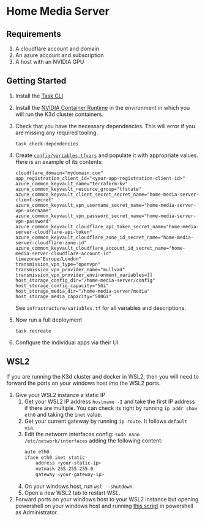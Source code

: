 # Home Media Server

## Requirements
1. A cloudflare account and domain
1. An azure account and subscription
1. A host with an NVIDIA GPU

## Getting Started
1. Install the [Task CLI](https://taskfile.dev/installation/)
1. Install the [NVIDIA Container Runtime](https://developer.nvidia.com/container-runtime) in the environment in which you will run the K3d cluster containers.
1. Check that you have the necessary dependencies. This will error if you are missing any required tooling.

    ``` shell
    task check-dependencies
    ```

1. Create [`config/variables.tfvars`](config/variables.tfvars) and populate it with appropriate values. Here is an example of its contents:

    ```
    cloudflare_domain="mydomain.com"
    app_registration_client_id="<your-app-registration-client-id>"
    azure_common_keyvault_name="terraform-kv"
    azure_common_keyvault_resource_group="tfstate"
    azure_common_keyvault_client_secret_secret_name="home-media-server-client-secret"
    azure_common_keyvault_vpn_username_secret_name="home-media-server-vpn-username"
    azure_common_keyvault_vpn_password_secret_name="home-media-server-vpn-password"
    azure_common_keyvault_cloudflare_api_token_secret_name="home-media-server-cloudflare-api-token"
    azure_common_keyvault_cloudflare_zone_id_secret_name="home-media-server-cloudflare-zone-id"
    azure_common_keyvault_cloudflare_account_id_secret_name="home-media-server-cloudflare-account-id"
    timezone="Europe/London"
    transmission_vpn_type="openvpn"
    transmission_vpn_provider_name="mullvad"
    transmission_vpn_provider_environment_variables=[]
    host_storage_config_dir="/home-media-server/config"
    host_storage_config_capacity="5Gi"
    host_storage_media_dir="/home-media-server/media"
    host_storage_media_capacity="500Gi"
    ```

    See `infrastructure/variables.tf` for all variables and descriptions.
1. Now run a full deployment

    ``` shell
    task recreate
    ```
1. Configure the individual apps via their UI.

## WSL2
If you are running the K3d cluster and docker in WSL2, then you will need to forward the ports on your windows host into the WSL2 ports.

1. Give your WSL2 instance a static IP
    1. Get your WSL2 IP address `hostname -I` and take the first IP address if there are multiple. You can check its right by running `ip addr show eth0` and taking the `inet` value.
    1. Get your current gateway by running `ip route`. It follows `default via`.
    1. Edit the networm interfaces config: `sudo nano /etc/network/interfaces` adding the following content:
        ``` bash
        auto eth0
        iface eth0 inet static
            address <your-static-ip>
            netmask 255.255.255.0
            gateway <your-gateway-ip>
        ```
    1. On your windows host, run `wsl --shutdown`.
    1. Open a new WSL2 tab to restart WSL.
1. Forward ports on your windows host to your WSL2 instance but opening powershell on your windows host and running [this script](./scripts/expose-jellyfin-on-wsl2.ps1) in powershell as Administrator.

